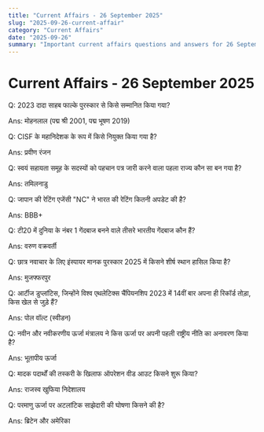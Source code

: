 ```yaml
---
title: "Current Affairs - 26 September 2025"
slug: "2025-09-26-current-affair"
category: "Current Affairs"
date: "2025-09-26"
summary: "Important current affairs questions and answers for 26 September 2025."
---
```


<div class="container mx-auto px-4 py-8">
  <h1 class="text-2xl font-bold mb-6"> Current Affairs - 26 September 2025 </h1>
  <div class="grid grid-cols-1 md:grid-cols-2 gap-6">
    <div class="bg-white dark:bg-gray-900 border rounded-lg p-4 shadow hover:shadow-lg transition">
      <p class="font-semibold mb-2">Q: 2023 दादा साहब फाल्के पुरस्कार से किसे सम्मानित किया गया?</p>
      <p class="text-gray-600 dark:text-gray-400">Ans: मोहनलाल (पद्म श्री 2001, पद्म भूषण 2019)</p>
    </div>
    <div class="bg-white dark:bg-gray-900 border rounded-lg p-4 shadow hover:shadow-lg transition">
      <p class="font-semibold mb-2">Q: CISF के महानिदेशक के रूप में किसे नियुक्त किया गया है?</p>
      <p class="text-gray-600 dark:text-gray-400">Ans: प्रवीण रंजन</p>
    </div>
    <div class="bg-white dark:bg-gray-900 border rounded-lg p-4 shadow hover:shadow-lg transition">
      <p class="font-semibold mb-2">Q: स्वयं सहायता समूह के सदस्यों को पहचान पत्र जारी करने वाला पहला राज्य कौन सा बन गया है?</p>
      <p class="text-gray-600 dark:text-gray-400">Ans: तमिलनाडु</p>
    </div>
    <div class="bg-white dark:bg-gray-900 border rounded-lg p-4 shadow hover:shadow-lg transition">
      <p class="font-semibold mb-2">Q: जापान की रेटिंग एजेंसी "NC" ने भारत की रेटिंग कितनी अपडेट की है?</p>
      <p class="text-gray-600 dark:text-gray-400">Ans: BBB+</p>
    </div>
    <div class="bg-white dark:bg-gray-900 border rounded-lg p-4 shadow hover:shadow-lg transition">
      <p class="font-semibold mb-2">Q: टी20 में दुनिया के नंबर 1 गेंदबाज बनने वाले तीसरे भारतीय गेंदबाज कौन हैं?</p>
      <p class="text-gray-600 dark:text-gray-400">Ans: वरुण वक्रवर्ती</p>
    </div>
    <div class="bg-white dark:bg-gray-900 border rounded-lg p-4 shadow hover:shadow-lg transition">
      <p class="font-semibold mb-2">Q: छात्र नवाचार के लिए इंस्पायर मानक पुरस्कार 2025 में किसने शीर्ष स्थान हासिल किया है?</p>
      <p class="text-gray-600 dark:text-gray-400">Ans: मुजफ्फरपुर</p>
    </div>
    <div class="bg-white dark:bg-gray-900 border rounded-lg p-4 shadow hover:shadow-lg transition">
      <p class="font-semibold mb-2">Q: आर्टीज डुप्लांटिस, जिन्होंने विश्व एथलेटिक्स चैंपियनशिप 2023 में 14वीं बार अपना ही रिकॉर्ड तोड़ा, किस खेल से जुड़े हैं?</p>
      <p class="text-gray-600 dark:text-gray-400">Ans: पोल वॉल्ट (स्वीडन)</p>
    </div>
    <div class="bg-white dark:bg-gray-900 border rounded-lg p-4 shadow hover:shadow-lg transition">
      <p class="font-semibold mb-2">Q: नवीन और नवीकरणीय ऊर्जा मंत्रालय ने किस ऊर्जा पर अपनी पहली राष्ट्रीय नीति का अनावरण किया है?</p>
      <p class="text-gray-600 dark:text-gray-400">Ans: भूतापीय ऊर्जा</p>
    </div>
    <div class="bg-white dark:bg-gray-900 border rounded-lg p-4 shadow hover:shadow-lg transition">
      <p class="font-semibold mb-2">Q: मादक पदार्थों की तस्करी के खिलाफ ऑपरेशन वीड आउट किसने शुरू किया?</p>
      <p class="text-gray-600 dark:text-gray-400">Ans: राजस्व खुफिया निदेशालय</p>
    </div>
    <div class="bg-white dark:bg-gray-900 border rounded-lg p-4 shadow hover:shadow-lg transition">
      <p class="font-semibold mb-2">Q: परमाणु ऊर्जा पर अटलांटिक साझेदारी की घोषणा किसने की है?</p>
      <p class="text-gray-600 dark:text-gray-400">Ans: ब्रिटेन और अमेरिका</p>
    </div>
  </div>
</div>
